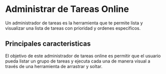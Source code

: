 # Administrar de Tareas Online 
Un administrador de tareas es la herramienta que te permite lista y visualizar una lista de tareas con prioridad y ordenes especificos.

## Principales caracteristicas
El objetivo de este administrador de tareas online es permitir que el usuario pueda listar un grupo de tareas y ejecuta cada una de manera visual a través de una herramienta de arrastrar y soltar.
